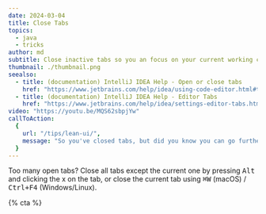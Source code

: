 ```yaml
---
date: 2024-03-04
title: Close Tabs
topics:
  - java
  - tricks
author: md
subtitle: Close inactive tabs so you an focus on your current working context.
thumbnail: ./thumbnail.png
seealso:
  - title: (documentation) IntelliJ IDEA Help - Open or close tabs
    href: "https://www.jetbrains.com/help/idea/using-code-editor.html#table_for_tabs"
  - title: (documentation) IntelliJ IDEA Help - Editor Tabs
    href: "https://www.jetbrains.com/help/idea/settings-editor-tabs.html"
video: "https://youtu.be/MQS62sbpjYw"
callToAction:
  {
    url: "/tips/lean-ui/",
    message: "So you've closed tabs, but did you know you can go further? A lot further!",
  }
---
```


Too many open tabs? Close all tabs except the current one by pressing <kbd>Alt</kbd> and clicking the x on the tab, or close the current tab using <kbd>⌘W</kbd> (macOS) / <kbd>Ctrl+F4</kbd> (Windows/Linux).

{% cta %}
